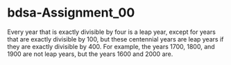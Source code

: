 # bdsa-Assignment_00
Every year that is exactly divisible by four is a leap year, except for years that are exactly divisible by 100, but these centennial years are leap years if they are exactly divisible by 400. For example, the years 1700, 1800, and 1900 are not leap years, but the years 1600 and 2000 are.